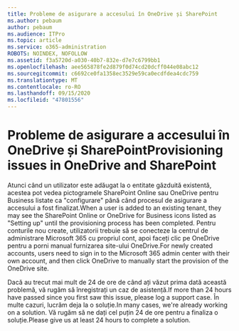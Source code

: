 ```yaml
---
title: Probleme de asigurare a accesului în OneDrive și SharePoint
ms.author: pebaum
author: pebaum
ms.audience: ITPro
ms.topic: article
ms.service: o365-administration
ROBOTS: NOINDEX, NOFOLLOW
ms.assetid: f3a5720d-a030-40b7-832e-d7e7c6799bb1
ms.openlocfilehash: aee565878fe2d879f0d74cd20dcff044e08abc12
ms.sourcegitcommit: c6692ce0fa1358ec3529e59ca0ecdfdea4cdc759
ms.translationtype: MT
ms.contentlocale: ro-RO
ms.lasthandoff: 09/15/2020
ms.locfileid: "47801556"
---
```

# <a name="provisioning-issues-in-onedrive-and-sharepoint"></a><span data-ttu-id="1255c-102">Probleme de asigurare a accesului în OneDrive și SharePoint</span><span class="sxs-lookup"><span data-stu-id="1255c-102">Provisioning issues in OneDrive and SharePoint</span></span>

<span data-ttu-id="1255c-103">Atunci când un utilizator este adăugat la o entitate găzduită existentă, acestea pot vedea pictogramele SharePoint Online sau OneDrive pentru Business listate ca "configurare" până când procesul de asigurare a accesului a fost finalizat.</span><span class="sxs-lookup"><span data-stu-id="1255c-103">When a user is added to an existing tenant, they may see the SharePoint Online or OneDrive for Business icons listed as "Setting up" until the provisioning process has been completed.</span></span> <span data-ttu-id="1255c-104">Pentru conturile nou create, utilizatorii trebuie să se conecteze la centrul de administrare Microsoft 365 cu propriul cont, apoi faceți clic pe OneDrive pentru a porni manual furnizarea site-ului OneDrive.</span><span class="sxs-lookup"><span data-stu-id="1255c-104">For newly created accounts, users need to sign in to the Microsoft 365 admin center with their own account, and then click OneDrive to manually start the provision of the OneDrive site.</span></span>
  
<span data-ttu-id="1255c-105">Dacă au trecut mai mult de 24 de ore de când ați văzut prima dată această problemă, vă rugăm să înregistrați un caz de asistență.</span><span class="sxs-lookup"><span data-stu-id="1255c-105">If more than 24 hours have passed since you first saw this issue, please log a support case.</span></span> <span data-ttu-id="1255c-106">În multe cazuri, lucrăm deja la o soluție.</span><span class="sxs-lookup"><span data-stu-id="1255c-106">In many cases, we're already working on a solution.</span></span> <span data-ttu-id="1255c-107">Vă rugăm să ne dați cel puțin 24 de ore pentru a finaliza o soluție.</span><span class="sxs-lookup"><span data-stu-id="1255c-107">Please give us at least 24 hours to complete a solution.</span></span>
  
